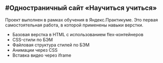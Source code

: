 #Одностраничный сайт «Научиться учиться»
------
Проект выполнен в рамках обучения в Яндекс.Практикуме. Это первая самостоятельная работа, в которой применены навыки верстки.

* Базовая верстка в HTML с использованием flex-контейнеров
* CSS-стили по БЭМ
* Файловая структура стилей по БЭМ
* Анимации через CSS
* Вставка видео через iframe
